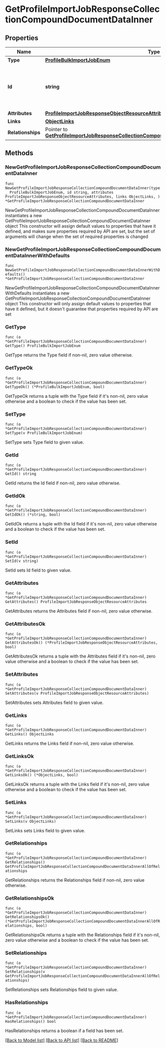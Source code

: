 # GetProfileImportJobResponseCollectionCompoundDocumentDataInner

## Properties

Name | Type | Description | Notes
------------ | ------------- | ------------- | -------------
**Type** | [**ProfileBulkImportJobEnum**](ProfileBulkImportJobEnum.md) |  | 
**Id** | **string** | Unique identifier for retrieving the job. Generated by Klaviyo. | 
**Attributes** | [**ProfileImportJobResponseObjectResourceAttributes**](ProfileImportJobResponseObjectResourceAttributes.md) |  | 
**Links** | [**ObjectLinks**](ObjectLinks.md) |  | 
**Relationships** | Pointer to [**GetProfileImportJobResponseCollectionCompoundDocumentDataInnerAllOfRelationships**](GetProfileImportJobResponseCollectionCompoundDocumentDataInnerAllOfRelationships.md) |  | [optional] 

## Methods

### NewGetProfileImportJobResponseCollectionCompoundDocumentDataInner

`func NewGetProfileImportJobResponseCollectionCompoundDocumentDataInner(type_ ProfileBulkImportJobEnum, id string, attributes ProfileImportJobResponseObjectResourceAttributes, links ObjectLinks, ) *GetProfileImportJobResponseCollectionCompoundDocumentDataInner`

NewGetProfileImportJobResponseCollectionCompoundDocumentDataInner instantiates a new GetProfileImportJobResponseCollectionCompoundDocumentDataInner object
This constructor will assign default values to properties that have it defined,
and makes sure properties required by API are set, but the set of arguments
will change when the set of required properties is changed

### NewGetProfileImportJobResponseCollectionCompoundDocumentDataInnerWithDefaults

`func NewGetProfileImportJobResponseCollectionCompoundDocumentDataInnerWithDefaults() *GetProfileImportJobResponseCollectionCompoundDocumentDataInner`

NewGetProfileImportJobResponseCollectionCompoundDocumentDataInnerWithDefaults instantiates a new GetProfileImportJobResponseCollectionCompoundDocumentDataInner object
This constructor will only assign default values to properties that have it defined,
but it doesn't guarantee that properties required by API are set

### GetType

`func (o *GetProfileImportJobResponseCollectionCompoundDocumentDataInner) GetType() ProfileBulkImportJobEnum`

GetType returns the Type field if non-nil, zero value otherwise.

### GetTypeOk

`func (o *GetProfileImportJobResponseCollectionCompoundDocumentDataInner) GetTypeOk() (*ProfileBulkImportJobEnum, bool)`

GetTypeOk returns a tuple with the Type field if it's non-nil, zero value otherwise
and a boolean to check if the value has been set.

### SetType

`func (o *GetProfileImportJobResponseCollectionCompoundDocumentDataInner) SetType(v ProfileBulkImportJobEnum)`

SetType sets Type field to given value.


### GetId

`func (o *GetProfileImportJobResponseCollectionCompoundDocumentDataInner) GetId() string`

GetId returns the Id field if non-nil, zero value otherwise.

### GetIdOk

`func (o *GetProfileImportJobResponseCollectionCompoundDocumentDataInner) GetIdOk() (*string, bool)`

GetIdOk returns a tuple with the Id field if it's non-nil, zero value otherwise
and a boolean to check if the value has been set.

### SetId

`func (o *GetProfileImportJobResponseCollectionCompoundDocumentDataInner) SetId(v string)`

SetId sets Id field to given value.


### GetAttributes

`func (o *GetProfileImportJobResponseCollectionCompoundDocumentDataInner) GetAttributes() ProfileImportJobResponseObjectResourceAttributes`

GetAttributes returns the Attributes field if non-nil, zero value otherwise.

### GetAttributesOk

`func (o *GetProfileImportJobResponseCollectionCompoundDocumentDataInner) GetAttributesOk() (*ProfileImportJobResponseObjectResourceAttributes, bool)`

GetAttributesOk returns a tuple with the Attributes field if it's non-nil, zero value otherwise
and a boolean to check if the value has been set.

### SetAttributes

`func (o *GetProfileImportJobResponseCollectionCompoundDocumentDataInner) SetAttributes(v ProfileImportJobResponseObjectResourceAttributes)`

SetAttributes sets Attributes field to given value.


### GetLinks

`func (o *GetProfileImportJobResponseCollectionCompoundDocumentDataInner) GetLinks() ObjectLinks`

GetLinks returns the Links field if non-nil, zero value otherwise.

### GetLinksOk

`func (o *GetProfileImportJobResponseCollectionCompoundDocumentDataInner) GetLinksOk() (*ObjectLinks, bool)`

GetLinksOk returns a tuple with the Links field if it's non-nil, zero value otherwise
and a boolean to check if the value has been set.

### SetLinks

`func (o *GetProfileImportJobResponseCollectionCompoundDocumentDataInner) SetLinks(v ObjectLinks)`

SetLinks sets Links field to given value.


### GetRelationships

`func (o *GetProfileImportJobResponseCollectionCompoundDocumentDataInner) GetRelationships() GetProfileImportJobResponseCollectionCompoundDocumentDataInnerAllOfRelationships`

GetRelationships returns the Relationships field if non-nil, zero value otherwise.

### GetRelationshipsOk

`func (o *GetProfileImportJobResponseCollectionCompoundDocumentDataInner) GetRelationshipsOk() (*GetProfileImportJobResponseCollectionCompoundDocumentDataInnerAllOfRelationships, bool)`

GetRelationshipsOk returns a tuple with the Relationships field if it's non-nil, zero value otherwise
and a boolean to check if the value has been set.

### SetRelationships

`func (o *GetProfileImportJobResponseCollectionCompoundDocumentDataInner) SetRelationships(v GetProfileImportJobResponseCollectionCompoundDocumentDataInnerAllOfRelationships)`

SetRelationships sets Relationships field to given value.

### HasRelationships

`func (o *GetProfileImportJobResponseCollectionCompoundDocumentDataInner) HasRelationships() bool`

HasRelationships returns a boolean if a field has been set.


[[Back to Model list]](../README.md#documentation-for-models) [[Back to API list]](../README.md#documentation-for-api-endpoints) [[Back to README]](../README.md)


